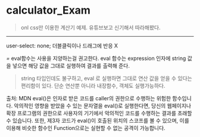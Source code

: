 # calculator_Exam 

> onl css만 이용한 계산기 예제. 유튜브보고 신기해서 따라해봤다.



------------
user-select: none; 더블클릭이나 드래그에 반응 X

<span class="num equal" onclick="document.calc.txt.value = eval(calc.txt.value)"><i>=</i></span>
eval함수는 사용을 지양하는걸 권고한다. 
eval 함수는 expression 인자에 string 값을 넣으면 해당 값을 그대로 실행하여 결과를 출력해 준다.
> string 타입인데도 불구하고, eval 로 실행하면 그대로 연산 값을 얻을 수 있다는 편리함이 있다. 단순 연산뿐 아니라 내장함수, 객체도 실행가능하다.

출처: MDN
eval()은 인자로 받은 코드를 caller의 권한으로 수행하는 위험한 함수입니다. 
악의적인 영향을 받았을 수 있는 문자열을 eval()로 실행한다면, 당신의 웹페이지나 확장 프로그램의 권한으로 사용자의 기기에서 악의적인 코드를 수행하는 결과를 초래할 수 있습니다. 
또한, 제3자 코드가 eval()이 호출된 위치의 스코프를 볼 수 있으며, 이를 이용해 비슷한 함수인 Function으로는 실현할 수 없는 공격이 가능합니다.
